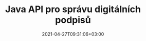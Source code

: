 ---
############################# Static ############################
layout: "product"
date: 2021-04-27T09:31:06+03:00
draft: false

product: "Signature"
product_tag: "signature"
platform: "Java"
platform_tag: "java"

############################# Head ############################
head_title: "Java Digital Signature API, přidání elektronického podpisu do PDF Word Excel obrázku"
head_description: "Java digitální podpis API. Knihovna elektronických podpisů pro digitální podepisování PDF, Microsoft Word, Excel, prezentací PowerPoint a formátů obrazových dokumentů."

############################# Header ############################
title: "Java API pro správu digitálních podpisů"
description: "Spravujte elektronický podpis obrázků, QR-kódů, čárových kódů, metadat, textů a typů razítek v aplikacích Java pro podepisování obrázků a formátů souborů digitálních dokumentů."
button:
    enable: true

############################# SubMenu ############################
submenu:
    enable: true
    
    left:
        img_alt: "GroupDocs.Signature for Java"
        image: "https://www.groupdocs.cloud/templates/groupdocs/images/product-logos/groupdocs-signature-java.png"
        product: "GroupDocs.Signature"
        platform: "Java"

    middle:
        button:
            # button loop
            - link: "#overview"
              text: "Přehled"

            # button loop
            - link: "#features"
              text: "Funkce"

            # button loop
            - link: "#support"
              text: "Podpěra, podpora"

            # button loop
            - link: "https://products.groupdocs.app/signature"
              text: "Živá ukázka"

            # button loop
            - link: "https://purchase.groupdocs.com/pricing/signature/java"
              text: "Ceny"

    right:
        link_download: "https://downloads.groupdocs.com/signature"
        link_learn: "https://docs.groupdocs.com/signature/java/"
        link_buy: "https://purchase.groupdocs.com"

############################# Overview ############################
overview:
    enable: true
    content: |
      GroupDocs.Signature for Java API vám pomáhá vyvíjet aplikace Java s funkcí elektronického podpisu pro podepisování digitálních dokumentů podporovaných formátů bez instalace jakéhokoli externího softwaru. Podporuje manipulaci a správu různých typů elektronických podpisů, jako je obrázek, čárový kód, QR-kód, razítko, text, optická a metadata. Všechny vaše elektronické obchodní dokumenty, jako jsou Microsoft Office Word, prezentace PowerPoint, tabulky Excel, obrázky a soubory PDF, lze digitálně podepsat přizpůsobením vlastností podpisu, např. stín, rozměry, zarovnání a další podle vašich požadavků. Knihovna digitálních podpisů je jednoduchá a nenáročná a skládá se z jediného souboru DLL, který lze snadno integrovat do nové nebo stávající aplikace Java.  

      Prostřednictvím GroupDocs.Signature for Java API můžete načíst všechny registrované certifikáty ze systému nebo vyhledat existující podpisy pomocí jednoduchého a pokročilého vyhledávání. Možnosti práce s dokumenty chráněnými heslem, specifikace běžných vlastností podpisu (velikost textu, neprůhlednost, otočení, ověření, vlastnosti písma, barevné možnosti, číslo stránky, šířka, nahoře, vlevo atd.) a podpora implementace různých typů elektronického podpisu z něj činí spolehlivý Řešení správy elektronických podpisů pro digitální dokumenty.  

      GroupDocs.Signature for Java je kompatibilní se všemi verzemi Java a podporuje oblíbené operační systémy (Windows, Linux, MacOS), které jsou schopny spouštět Java runtime
    tabs:
      enable: true
      
      ## TAB ONE ##
      tab_one:
        description: |
          Toto je přehled funkcí GroupDocs.Signature pro Java:
      
        right:
          enable: true
          icon: "fab fa-html5"
          title: "Typy podpisů"
          content: |
            * Textový podpis
            * Obrazový podpis
            * Digitální podpisy
            * Podpis QR kódu
            * Podpis čárového kódu
            * Razítko Podpis
            * Podpis pole formuláře
      
      ## TAB TWO ##
      tab_two:
        description: |
          Java pro elektronické podepisování API podporuje různé formáty souborů dokumentů, jak je uvedeno níže. [Podporované formáty dokumentů.](https://docs.groupdocs.com/signature/java/supported-document-formats/)

        left:
          enable: true
          table:
            # table loop
            - title: "Microsoft Office"
              content: |
                * **Word:** DOC, DOCX, DOCM, DOT, DOTX, DOTM, RTF, TXT
                * **Excel:** XLS, XLSX, XLSM, XLSB, XLTM, XLT, XLTM, XLTX, XLAM, SXC, SpreadsheetML
                * **PowerPoint:** PPT, PPTX, PPS, PPSX, PPSM, POT, POTM, POTX, PPTM

        right:
          enable: true
          table:
            # table loop
            - title: "Images & Other Formats"
              content: |
                * **snímky**: JPG, BMP, PNG, TIFF, GIF, DCM, WEBP
                * **OpenDocument**: ODT, OTT, OTS, ODS, ODP, OTP, ODG
                * **Jpeg2000**: JP2, JPF, JPX, J2K, J2C, JPM
                * **Metasoubory**: EMF, WMF, CMX
                * **Přenosný**: PDF
                * **Škálovatelná vektorová grafika**: CDR, SVG
                * **Adobe Photoshop**: PSD
                * **Ostatní**: DJVU

      ## TAB THREE ##
      tab_three:
        description: |
          GroupDocs.Signature for Java podporuje následující operační systémy, rámce a správce balíčků:
        
        left:
          enable: true
          table:
            # table loop
            - icon: "fab fa-windows"
              title: "Operační systémy"
              content: |
                * Microsoft Windows Desktop
                * Microsoft Windows Server
                * Linux
                * MacOS

            # table loop
            - icon: "fas fa-code"
              title: "Podporované rámce"
              content: |
                * Java 7 (1.7) and above

        right:
          enable: true
          table:
            # table loop
            - icon: "fas fa-cogs"
              title: "Vývojová prostředí"
              content: |
                * NetBeans
                * IntelliJ IDEA
                * Eclipse
            # table loop
            - icon: "fas fa-tools"
              title: "Nástroj Build Automation Tool"
              content: |
                * Maven

############################# Features ############################
features:
    enable: true
    title: "GroupDocs.Signature for Java Features"

    feature:
      # feature loop
      - icon: "fas fa-copy"
        content: "Vytvářejte, čtěte, upravujte, schovávejte a mažte elektronické podpisy z podporovaných formátů dokumentů"

      # feature loop
      - icon: "fas fa-eye"
        content: "Přístup k podepsanému dokumentu ze streamu, relativní cesty nebo absolutní cesty"

      # feature loop
      - icon: "fas fa-bolt"
        content: "Použijte textový podpis na dokumenty, tabulky, prezentace, obrázky a soubory PDF"
      
      # feature loop
      - icon: "fas fa-file-powerpoint"
        content: "Přidejte textový podpis jako anotaci, nálepku, obrázek do souborů PDF a konfigurujte styl a barvu"

      # feature loop
      - icon: "fas fa-code"
        content: "Podepište dokument PDF, soubor obrázku a získejte výstup v jiném formátu souboru"

      # feature loop
      - icon: "fas fa-cloud"
        content: "Digitálně podepisujte obrázky textovým podpisem jako vodoznakem a přidejte průhlednost, otočení k elektronickému podpisu"

      # feature loop
      - icon: "fas fa-remove-format"
        content: "Vyhledávejte certifikáty a podepisujte dokumenty Microsoft Word, Excel a PDF pomocí digitálních certifikátů"

      # feature loop
      - icon: "fas fa-comment-slash"
        content: "Podepisujte formáty dokumentů pro zpracování textu pomocí nativních textových vodoznaků"

      # feature loop
      - icon: "fas fa-location-arrow"
        content: "Použijte QR kód, čárový kód k podepsání souborů Word, Slide, Buňka, PDF a obrázky"

      # feature loop
      - icon: "fas fa-border-all"
        content: "Konfigurace a použití podpisů razítek na zabezpečené podporované formáty souborů"

      # feature loop
      - icon: "fas fa-wrench"
        content: "Nastavení a přiřazení obrazových podpisů k dokumentům, tabulkám, prezentacím, obrázkům a souborům PDF"

      # feature loop
      - icon: "fas fa-columns"
        content: "Nakonfigurujte vlastnosti podpisu, např. vzhled a dojem, okraje, zarovnání atd."

      # feature loop
      - icon: "fas fa-file-word"
        content: "Použijte digitální podpis na dokument chráněný heslem"

      # feature loop
      - icon: "fas fa-envelope"
        content: "Proveďte ověření textu dokumentů PDF pomocí nástroje Signature Handler"

      # feature loop
      - icon: "fas fa-print"
        content: "Digitální ověřování dokumentů Word, Cell, PDF pomocí kontejnerů certifikátů .CER a .PFX"

      # feature loop
      - icon: "fas fa-file-archive"
        content: "Zadejte různé typy měrných jednotek (např. milimetry, pixely atd.) pro textové podpisy PDF"

      # feature loop
      - icon: "fas fa-lock"
        content: "Získejte informace o dokumentu prostřednictvím souboru nebo adresy URL – přidejte do dokumentů PDF podpisy polí formuláře"

      # feature loop
      - icon: "fas fa-file-code"
        content: "Přidejte vlastní datový objekt, vložený VCard, e-mail, EPC, MeCard nebo objekt události do QR-Code"
      
      # feature loop
      - icon: "fas fa-fill-drip"
        content: "Použít různé styly štětců na podpisy, např. přechodový, radiální, plný a texturový štětec"

      # feature loop
      - icon: "fas fa-file-excel"
        content: "Podepište dokument umístěný na FTP nebo Azure Cloud Storage"

      # feature loop
      - icon: "fas fa-heading"
        content: "Nastavte zarovnání textu uvnitř Shapes pro dokumenty, snímky, obrázky a soubory PDF"

      # feature loop
      - icon: "fas fa-project-diagram"
        content: "Vyhledávejte, ověřujte a digitálně podepisujte prezentační dokumenty aplikace PowerPoint"

      # feature loop
      - icon: "fas fa-cube"
        content: "Umístěte podpis pomocí pixelů do dokumentů buňky a umístění textu pro podpisy razítka"

      # feature loop
      - icon: "fab fa-uncharted"
        content: "Implementujte podpis obdélníkového razítka se zaoblenými rohy"

       # feature loop
      - icon: "fab fa-uncharted"
        content: "Rozšiřte podpisy čárových kódů a QR kódů o obsah obrazových dat"

       # feature loop
      - icon: "fab fa-uncharted"
        content: "Přidejte šifrované podpisy metadat při práci s možnostmi podepisování a vyhledávání"

       # feature loop
      - icon: "fab fa-uncharted"
        content: "Vkládání vlastních objektů do metadatových podpisů ve Wordu, Excelu a prezentacích"

    more_feature:
      # more_feature_loop
      - title: "Snadná konfigurace a použití elektronických podpisů"
        content: |
          GroupDocs.Signature for Java API umožňuje konfigurovat a přidávat elektronické podpisy do podporovaných formátů dokumentů. Následuje příklad kódu, který ukazuje, jak jednoduché je použít textový podpis na soubor PDF:

          ```java
          Signature signature = new Signature("sample.pdf");

          TextSignOptions options = new TextSignOptions("John Smith");
          // nastavit pozici podpisu
          options.setLeft(100);
          options.setTop(100);
          
          // nastavit obdélník podpisu
          options.setWidth(100);
          options.setHeight(30);

          // nastavit barvu textu a písmo
          options.setForeColor(Color.RED);
          SignatureFont signatureFont = new SignatureFont();
          signatureFont.setSize(12);
          signatureFont.setFamilyName("Comic Sans MS");
          options.setFont(signatureFont);
          options.setSignatureImplementation(TextSignatureImplementation.Sticker)

          // podepsat dokument do souboru
          signature.sign("sample_signed.pdf", options);
          ```

      # more_feature_loop
      - title: "Podporované typy kódování čárových kódů pro elektronický podpis"
        content: |
          Pomocí GroupDocs.Signature for Java API můžete použít podpisy čárových kódů a QR kódů na podporované formáty souborů. GroupDocs.Signature for Java podporuje širokou škálu typů kódování čárových kódů, aby vyhovovaly většině požadavků. Mezi podporované typy kódování čárových kódů patří, Code 11, Code 128, Code 16K/32, Databar codes, GS1 Codeblock, ISBN, ISMN, ISSN, ITF16, Pdf147, EAN8, EAN13, EAN14, UPCA, UPCE, ITF14, Code39 Standard a Rozšířený kód 39.

          Podobně GroupDocs.Signature for Java API vám umožňuje používat typy QR kódů, jako jsou QR, Aztec a Data Matrix. Mezi podporované typy kódování QR-Code patří Aztec, DataMatrix, GS1 DataMatrix a GS1 QR.

      # more_feature_loop
      - title: "Hledat podpisy a certifikáty"
        content: |
          Prostřednictvím GroupDocs.Signature for Java API můžete vyhledávat podpisy QR-Code a Barcode v jakémkoli dokumentu, prezentaci, tabulce, obrázku i souboru PDF a získat výsledek vyhledávání. Můžete také vyhledávat vlastní datové objekty z dokumentů podepsaných podpisem QR-Code a také prohledávat standardní VCard a e-mailový objekt z dokumentů podepsaných QR-kódem. Podporováno je také ověřování zašifrovaného textu podpisů QR-Code a hledání podpisu metadat v dokumentech PDF. Použijte další vyhledávací kritéria pro digitální podpisy dokumentů Words & Cells.  

          K dispozici je také možnost vyhledávání pro podpis metadat pro dokumenty Word, snímky a tabulky, zatímco pro dokumenty PDF je k dispozici vyhledávání pomocí polí formuláře.

      # more_feature_loop
      - title: "Nakonfigurujte vlastnosti elektronického podpisu"
        content: |
          Pro vylepšení uživatelského rozhraní koncových uživatelů GroupDocs.Signature for Java API poskytuje mnoho vlastností, které lze velmi snadno konfigurovat. Můžete nastavit možnosti písma a barvy (Barva pozadí, Barva popředí, Tučné, Kurzíva, Podtržení, Rodina písem, Velikost písma atd.), Možnosti pozadí a ohraničení (Barva pozadí, Průhlednost pozadí, Barva ohraničení, Styl čárky ohraničení, Tloušťka ohraničení, Průhlednost okrajů atd.), Okraje podpisu (vlevo, nahoře, šířka, výška, odsazení atd.) a nastavení oblasti podpisu obrazu a zarovnání podpisu (horizontální zarovnání, svislé zarovnání atd.).

############################# Support ############################
support:
    enable: true

############################# Solutions ############################
solutions:
    enable: true
    title: "GroupDocs.Signature nabízí rozhraní API pro podepisování dokumentů pro další populární vývojová prostředí"

    solution:
        # solution loop
        - img_alt: "GroupDocs.Signature for .NET"
          image: "https://www.groupdocs.cloud/templates/groupdocs/images/product-logos/groupdocs-signature-net.png"
          product: "GroupDocs.Signature"
          platform: ".NET"
          link: "/signature/net/"

############################# Back to top ###############################
back_to_top:
  enable: true
---